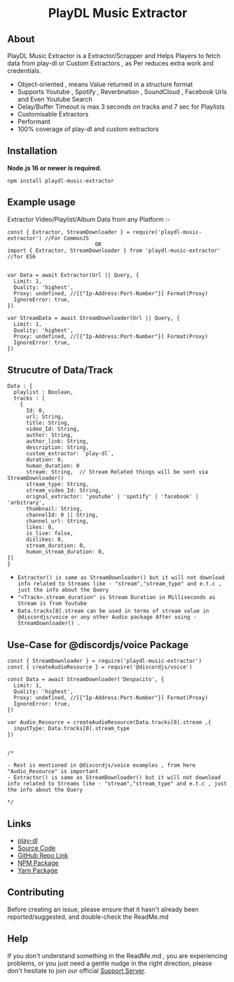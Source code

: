 <div align="center">
  <br />
  <br />
  <p>
<h1>PlayDL Music Extractor</h1>
  </p>
</div>

## About

PlayDL Music Extractor is a Extractor/Scrapper and Helps Players to fetch data from play-dl or Custom Extractors , as Per reduces extra work and credentials.

- Object-oriented , means Value returned in a structure format
- Supports Youtube , Spotify , Reverbnation , SoundCloud , Facebook Urls and Even Youtube Search
- Delay/Buffer Timeout is max 3 seconds on tracks and 7 sec for Playlists
- Customisable Extractors
- Performant
- 100% coverage of play-dl and custom extractors

## Installation

**Node.js 16 or newer is required.**

```
npm install playdl-music-extractor
```

## Example usage

Extractor Video/Playlist/Album Data from any Platform :-

```
const { Extractor, StreamDownloader } = require('playdl-music-extractor') //For CommonJS
                            OR
import { Extractor, StreamDownloader } from 'playdl-music-extractor' //for ES6


var Data = await Extractor(Url || Query, {
  Limit: 1,
  Quality: 'highest',
  Proxy: undefined, //[{"Ip-Address:Port-Number"}] Format(Proxy)
  IgnoreError: true,
})

var StreamData = await StreamDownloader(Url || Query, {
  Limit: 1,
  Quality: 'highest',
  Proxy: undefined, //[{"Ip-Address:Port-Number"}] Format(Proxy)
  IgnoreError: true,
})
```

## Strucutre of Data/Track

```
Data : {
  playlist : Boolean,
  tracks : [
    {
      Id: 0,
      url: String,
      title: String,
      video_Id: String,
      author: String,
      author_link: String,
      description: String,
      custom_extractor: `play-dl`,
      duration: 0,
      human_duration: 0
      stream: String,  // Stream Related things will be sent via StreamDownloader()
      stream_type: String,
      stream_video_Id: String,
      orignal_extractor: 'youtube' | 'spotify' | 'facebook' | 'arbitrary',
      thumbnail: String,
      channelId: 0 || String,
      channel_url: String,
      likes: 0,
      is_live: false,
      dislikes: 0,
      stream_duration: 0,
      human_stream_duration: 0,
}]
}
```

- `Extractor() is same as StreamDownloader() but it will not download info related to Streams like - "stream","stream_type" and e.t.c , just the info about the Query`
- `"<Track>.stream_duration" is Stream Duration in Milliseconds as Stream is from Youtube`
- `Data.tracks[0].stream can be used in terms of stream value in @discordjs/voice or any other Audio package After using - StreamDownloader() .`

## Use-Case for @discordjs/voice Package

```
const { StreamDownloader } = require('playdl-music-extractor')
const { createAudioResource } = require('@discordjs/voice')

const Data = await StreamDownloader('Despacito', {
  Limit: 1,
  Quality: 'highest',
  Proxy: undefined, //[{"Ip-Address:Port-Number"}] Format(Proxy)
  IgnoreError: true,
})

var Audio_Resource = createAudioResource(Data.tracks[0].stream ,{
  inputType: Data.tracks[0].stream_type
})


/*

- Rest is mentioned in @discordjs/voice examples , from here "Audio_Resource" is important
- Extractor() is same as StreamDownloader() but it will not download info related to Streams like - "stream","stream_type" and e.t.c , just the info about the Query

*/

```

## Links

- [play-dl](https://www.npmjs.com/package/play-dl)
- [Source Code](https://github.com/SidisLiveYT/playdl-music-extractor.git)
- [GitHub Repo Link](https://github.com/SidisLiveYT/playdl-music-extractor)
- [NPM Package](https://www.npmjs.com/package/playdl-music-extractor)
- [Yarn Package](https://yarn.pm/playdl-music-extractor)

## Contributing

Before creating an issue, please ensure that it hasn't already been reported/suggested, and double-check the ReadMe.md

## Help

If you don't understand something in the ReadMe.md , you are experiencing problems, or you just need a gentle
nudge in the right direction, please don't hesitate to join our official [Support Server](https://discord.gg/Vkmzffpjny).
